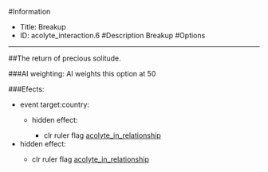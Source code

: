 #Information
 - Title: Breakup
 - ID: acolyte_interaction.6
#Description
Breakup
#Options

___
##The return of precious solitude.

###AI weighting:
AI weights this option at 50


###Efects:<ul><li>event target:country:</li><ul><li>hidden effect:</li><ul><li>clr ruler flag [acolyte_in_relationship](../flags/acolyte_in_relationship.md)</li></ul></ul><li>hidden effect:</li><ul><li>clr ruler flag [acolyte_in_relationship](../flags/acolyte_in_relationship.md)</li></ul></ul>
